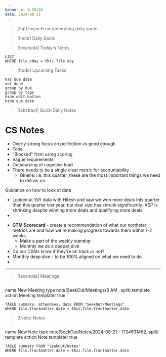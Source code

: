 ```yaml
---
banner_x: 0.50116
date: 2024-08-21
---
```


> [!tip] Inspo
>Error generating daily quote

>[!note] Daily Goals



> [!example] Today's Notes
```dataview
LIST
WHERE file.cday = this.file.day
```

> [!todo] Upcoming Tasks

```tasks
has due date
not done
group by due
group by tags
hide edit button
hide due date
```

> [!abstract] Quick Daily Notes


# CS Notes
* Overly strong focus on perfection vs good enough
* Tone
* "Blocked" from using scoring
* Vague requirements
* Outsourcing of cognitive load
* There needs to be a single clear metric for accountability
	* Ginelle: i.e. this quarter, these are the most important things we need to deliver on

Guidance on how to look at data
- Looked at YoY data with Hitesh and saw we won more deals this quarter than this quarter last year, but deal size has shrunk significantly. ASP is shrinking despite winning more deals and qualifying more deals
- 

* **GTM Scorecard** - create a recommendation of what our northstar metrics are and how we're making progress towards them within 1-2 weeks
	* Make a part of the weekly standup
	* Monthly we do a deeper dive
* Do our CSMs know if they're on track or not?
* Monthly deep dive - to be 100% aligned on what we need to do
* 

---

> [!example] Meetings
>  ```button
name New Meeting
type note(SeekOut/Meetings/8  AM , split) template
action Meeting
templater true ```

```dataview  
TABLE summary, attendees, date FROM "SeekOut/Meetings"  
WHERE file.frontmatter.date = this.file.frontmatter.date  
```

> [!Note]  Notes
> ```button
name New Note
type note(SeekOut/Notes/2024-08-21 - 1724631482, split) template
action Note
templater true
```dataview
TABLE summary FROM "SeekOut/Notes"  
WHERE file.frontmatter.date = this.file.frontmatter.date  
```

​